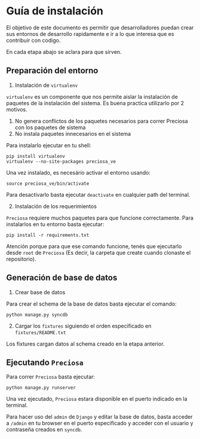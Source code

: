 Guía de instalación
===================

El objetivo de este documento es permitir que desarrolladores puedan crear sus entornos de desarrollo rapidamente e ir a lo que interesa que es contribuir con codigo.

En cada etapa abajo se aclara para que sirven.

Preparación del entorno
-----------------------

1. Instalación de `virtualenv`

`virtualenv` es un componente que nos permite aislar la instalación de paquetes de la instalación del sistema. Es buena practica utilizarlo por 2 motivos.
  1. No genera conflictos de los paquetes necesarios para correr Preciosa con los paquetes de sistema
  2. No instala paquetes innecesarios en el sistema

Para instalarlo ejecutar en tu shell:

```
pip install virtualenv
virtualenv --no-site-packages preciosa_ve
```

Una vez instalado, es necesário activar el entorno usando:

```
source preciosa_ve/bin/activate
```

Para desactivarlo basta ejecutar `deactivate` en cualquier path del terminal.

2. Instalación de los requerimientos

`Preciosa` requiere muchos paquetes para que funcione correctamente. Para instalarlos en tu entorno basta ejecutar:

```
pip install -r requirements.txt
```

Atención porque para que ese comando funcione, tenés que ejecutarlo desde `root` de `Preciosa` (Es decir, la carpeta que create cuando clonaste el repositorio).

Generación de base de datos
---------------------------

1. Crear base de datos

Para crear el schema de la base de datos basta ejecutar el comando:

```
python manage.py syncdb
```

2. Cargar los `fixtures` siguiendo el orden especificado en `fixtures/README.txt`

Los fixtures cargan datos al schema creado en la etapa anterior.


Ejecutando `Preciosa`
---------------------

Para correr `Preciosa` basta ejecutar:

```
python manage.py runserver
```

Una vez ejecutado, `Preciosa` estara disponible en el puerto indicado en la terminal.

Para hacer uso del `admin` de `Django` y editar la base de datos, basta acceder a `/admin` en tu browser en el puerto especificado y acceder con el usuario y contraseña creados en `syncdb`.
